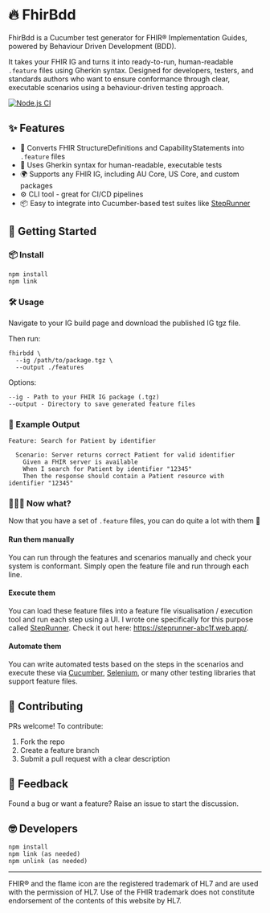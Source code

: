 # 🔥 FhirBdd

FhirBdd is a Cucumber test generator for FHIR® Implementation Guides, powered by Behaviour Driven Development (BDD).

It takes your FHIR IG and turns it into ready-to-run, human-readable `.feature` files using Gherkin syntax. Designed for developers, testers, and standards authors who want to ensure conformance through clear, executable scenarios using a behaviour-driven testing approach.

[![Node.js CI](https://github.com/steveswinsburg/fhirbdd/actions/workflows/node.js.yml/badge.svg)](https://github.com/steveswinsburg/fhirbdd/actions/workflows/node.js.yml)

## ✨ Features

- 🔁 Converts FHIR StructureDefinitions and CapabilityStatements into `.feature` files
- 🧪 Uses Gherkin syntax for human-readable, executable tests
- 🌍 Supports any FHIR IG, including AU Core, US Core, and custom packages
- ⚙️ CLI tool - great for CI/CD pipelines
- 📦 Easy to integrate into Cucumber-based test suites like [StepRunner](https://github.com/steveswinsburg/steprunner)

## 🚀 Getting Started

### 📦 Install
```
npm install
npm link
```

### 🛠️ Usage

Navigate to your IG build page and download the published IG tgz file.

Then run:
```
fhirbdd \
  --ig /path/to/package.tgz \
  --output ./features
```

Options:
```
--ig - Path to your FHIR IG package (.tgz)
--output - Directory to save generated feature files
```

### 🧪 Example Output
```
Feature: Search for Patient by identifier

  Scenario: Server returns correct Patient for valid identifier
    Given a FHIR server is available
    When I search for Patient by identifier "12345"
    Then the response should contain a Patient resource with identifier "12345"
```

### 🙋🏻‍♂️ Now what?

Now that you have a set of `.feature` files, you can do quite a lot with them 🎉

#### Run them manually
You can run through the features and scenarios manually and check your system is conformant. Simply open the feature file and run through each line.

#### Execute them
You can load these feature files into a feature file visualisation / execution tool and run each step using a UI. I wrote one specifically for this purpose called [StepRunner](https://github.com/steveswinsburg/steprunner).
Check it out here: https://steprunner-abc1f.web.app/.

#### Automate them
You can write automated tests based on the steps in the scenarios and execute these via [Cucumber](https://cucumber.io/docs/cucumber/step-definitions), [Selenium](https://cucumber.io/docs/guides/browser-automation/), or many other testing libraries that support feature files.

## 🤝 Contributing

PRs welcome! To contribute:
1. Fork the repo
2. Create a feature branch
3. Submit a pull request with a clear description

## 💬 Feedback

Found a bug or want a feature? Raise an issue to start the discussion.

## 🤓 Developers

```
npm install
npm link (as needed)
npm unlink (as needed)
```

---
FHIR® and the flame icon are the registered trademark of HL7 and are used with the permission of HL7. Use of the FHIR trademark does not constitute endorsement of the contents of this website by HL7.

